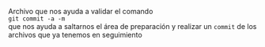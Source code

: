 Archivo que nos ayuda a validar el comando  
`git commit -a -m`  
que nos ayuda a saltarnos el área de preparación y realizar un `commit` de los archivos que ya tenemos en seguimiento